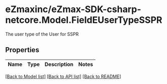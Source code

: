 # eZmaxinc/eZmax-SDK-csharp-netcore.Model.FieldEUserTypeSSPR
The user type of the User for SSPR
## Properties

Name | Type | Description | Notes
------------ | ------------- | ------------- | -------------

[[Back to Model list]](../README.md#documentation-for-models) [[Back to API list]](../README.md#documentation-for-api-endpoints) [[Back to README]](../README.md)

